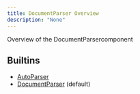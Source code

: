 ```yaml
---
title: DocumentParser Overview
description: "None"
---
```

Overview of the DocumentParsercomponent
## Builtins
* [AutoParser](/docs/components/documentparser/autoparser/)
* [DocumentParser](/docs/components/documentparser/documentparser/) (default)